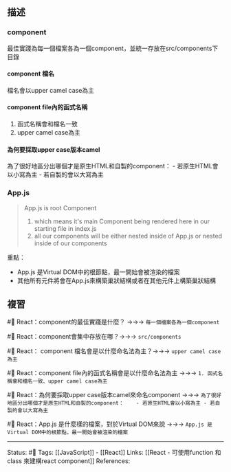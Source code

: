 ## 描述

### component 

最佳實踐為每一個檔案各為一個component，並統一存放在src/components下目錄

#### component 檔名
檔名會以upper camel case為主

#### component file內的函式名稱
1. 函式名稱會和檔名一致
2. upper camel case為主

#### 為何要採取upper case版本camel
為了很好地區分出哪個才是原生HTML和自製的component：
	- 若原生HTML會以小寫為主
	- 若自製的會以大寫為主

### App.js
> App.js is root Component
> 
> 1. which means it's main Component being rendered here in our starting file in index.js
>2. all our components will be either nested inside of App.js or nested inside of our components

重點：
- App.js 是Virtual DOM中的根節點，最一開始會被渲染的檔案
- 其他所有元件將會在App.js來構築巢狀結構或者在其他元件上構築巢狀結構




## 複習
#🧠 React：component的最佳實踐是什麼？ ->->-> `每一個檔案各為一個component`
<!--SR:!2022-08-27,10,250-->

#🧠 React：component會集中存放在哪？->->-> `src/components`
<!--SR:!2022-08-27,10,250-->

#🧠 React： component 檔名會是以什麼命名法為主？->->-> `upper camel case為主`
<!--SR:!2022-09-14,22,250-->

#🧠 React：component file內的函式名稱會是以什麼命名法為主 ->->-> `1. 函式名稱會和檔名一致、upper camel case為主`
<!--SR:!2022-09-16,24,250-->

#🧠 React：為何要採取upper case版本camel來命名component ->->-> `為了很好地區分出哪個才是原生HTML和自製的component：	- 若原生HTML會以小寫為主 - 若自製的會以大寫為主`
<!--SR:!2022-09-06,17,250-->


#🧠 React：App.js 是什麼樣的檔案，對於Virtual DOM來說 ->->-> `App.js 是Virtual DOM中的根節點，最一開始會被渲染的檔案`
<!--SR:!2022-08-23,10,250-->



---
Status: #🌱 
Tags:
[[JavaScript]] - [[React]]
Links:
[[React - 可使用function 和 class 來建構react component]]
References: